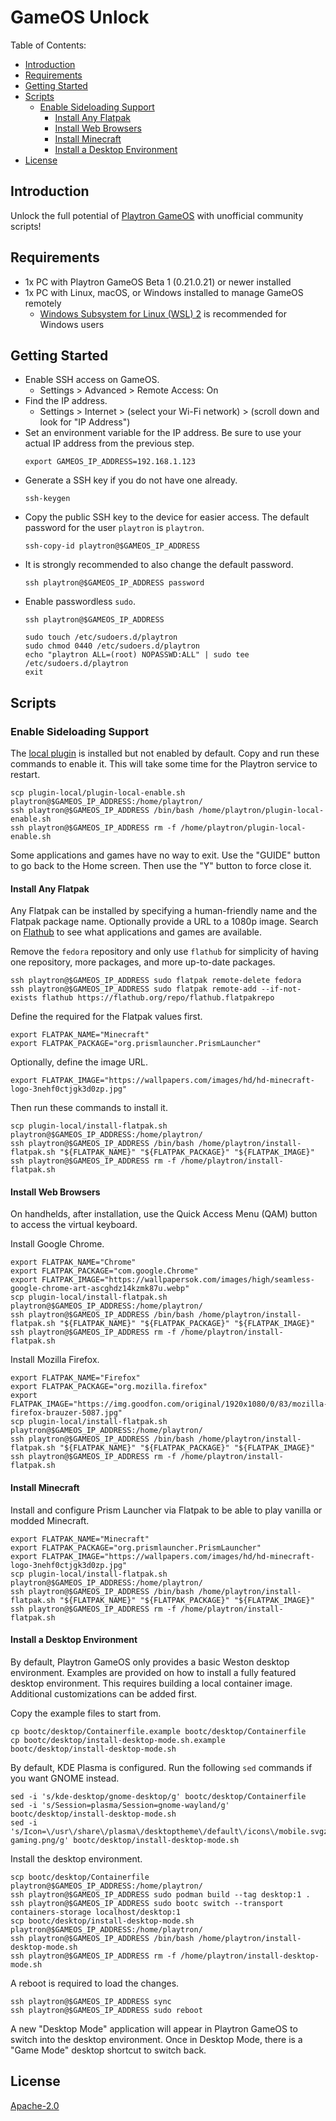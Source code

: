 # GameOS Unlock

Table of Contents:
- [Introduction](#introduction)
- [Requirements](#requirements)
- [Getting Started](#getting-started)
- [Scripts](#scripts)
    - [Enable Sideloading Support](#enable-sideloading-support)
        - [Install Any Flatpak](#install-any-flatpak)
        - [Install Web Browsers](#install-web-browsers)
        - [Install Minecraft](#install-minecraft)
        - [Install a Desktop Environment](#install-a-desktop-environment)
- [License](#license)

## Introduction

Unlock the full potential of [Playtron GameOS](https://github.com/playtron-os/gameos) with unofficial community scripts!

## Requirements

- 1x PC with Playtron GameOS Beta 1 (0.21.0.21) or newer installed
- 1x PC with Linux, macOS, or Windows installed to manage GameOS remotely
    - [Windows Subsystem for Linux (WSL) 2](https://learn.microsoft.com/en-us/windows/wsl/install) is recommended for Windows users

## Getting Started

- Enable SSH access on GameOS.
    - Settings > Advanced > Remote Access: On
- Find the IP address.
    - Settings > Internet > (select your Wi-Fi network) > (scroll down and look for "IP Address")
- Set an environment variable for the IP address. Be sure to use your actual IP address from the previous step.
    ```shell
    export GAMEOS_IP_ADDRESS=192.168.1.123
    ```
- Generate a SSH key if you do not have one already.
    ```shell
    ssh-keygen
    ```
- Copy the public SSH key to the device for easier access. The default password for the user `playtron` is `playtron`.
    ```shell
    ssh-copy-id playtron@$GAMEOS_IP_ADDRESS
    ```
- It is strongly recommended to also change the default password.
    ```shell
    ssh playtron@$GAMEOS_IP_ADDRESS password
    ```
- Enable passwordless `sudo`.
    ```shell
    ssh playtron@$GAMEOS_IP_ADDRESS
    ```
    ```shell
    sudo touch /etc/sudoers.d/playtron
    sudo chmod 0440 /etc/sudoers.d/playtron
    echo "playtron ALL=(root) NOPASSWD:ALL" | sudo tee /etc/sudoers.d/playtron
    exit
    ```

## Scripts

### Enable Sideloading Support

The [local plugin](https://github.com/playtron-os/plugin-local) is installed but not enabled by default. Copy and run these commands to enable it. This will take some time for the Playtron service to restart.

```shell
scp plugin-local/plugin-local-enable.sh playtron@$GAMEOS_IP_ADDRESS:/home/playtron/
ssh playtron@$GAMEOS_IP_ADDRESS /bin/bash /home/playtron/plugin-local-enable.sh
ssh playtron@$GAMEOS_IP_ADDRESS rm -f /home/playtron/plugin-local-enable.sh
```

Some applications and games have no way to exit. Use the "GUIDE" button to go back to the Home screen. Then use the "Y" button to force close it.

#### Install Any Flatpak

Any Flatpak can be installed by specifying a human-friendly name and the Flatpak package name. Optionally provide a URL to a 1080p image. Search on [Flathub](https://flathub.org/) to see what applications and games are available.

Remove the `fedora` repository and only use `flathub` for simplicity of having one repository, more packages, and more up-to-date packages.

```shell
ssh playtron@$GAMEOS_IP_ADDRESS sudo flatpak remote-delete fedora
ssh playtron@$GAMEOS_IP_ADDRESS sudo flatpak remote-add --if-not-exists flathub https://flathub.org/repo/flathub.flatpakrepo
```

Define the required for the Flatpak values first.

```shell
export FLATPAK_NAME="Minecraft"
export FLATPAK_PACKAGE="org.prismlauncher.PrismLauncher"
```

Optionally, define the image URL.

```shell
export FLATPAK_IMAGE="https://wallpapers.com/images/hd/hd-minecraft-logo-3nehf0ctjgk3d0zp.jpg"
```

Then run these commands to install it.

```shell
scp plugin-local/install-flatpak.sh playtron@$GAMEOS_IP_ADDRESS:/home/playtron/
ssh playtron@$GAMEOS_IP_ADDRESS /bin/bash /home/playtron/install-flatpak.sh "${FLATPAK_NAME}" "${FLATPAK_PACKAGE}" "${FLATPAK_IMAGE}"
ssh playtron@$GAMEOS_IP_ADDRESS rm -f /home/playtron/install-flatpak.sh
```

#### Install Web Browsers

On handhelds, after installation, use the Quick Access Menu (QAM) button to access the virtual keyboard.

Install Google Chrome.

```shell
export FLATPAK_NAME="Chrome"
export FLATPAK_PACKAGE="com.google.Chrome"
export FLATPAK_IMAGE="https://wallpapersok.com/images/high/seamless-google-chrome-art-ascghdz14kzmk87u.webp"
scp plugin-local/install-flatpak.sh playtron@$GAMEOS_IP_ADDRESS:/home/playtron/
ssh playtron@$GAMEOS_IP_ADDRESS /bin/bash /home/playtron/install-flatpak.sh "${FLATPAK_NAME}" "${FLATPAK_PACKAGE}" "${FLATPAK_IMAGE}"
ssh playtron@$GAMEOS_IP_ADDRESS rm -f /home/playtron/install-flatpak.sh
```

Install Mozilla Firefox.

```shell
export FLATPAK_NAME="Firefox"
export FLATPAK_PACKAGE="org.mozilla.firefox"
export FLATPAK_IMAGE="https://img.goodfon.com/original/1920x1080/0/83/mozilla-firefox-brauzer-5087.jpg"
scp plugin-local/install-flatpak.sh playtron@$GAMEOS_IP_ADDRESS:/home/playtron/
ssh playtron@$GAMEOS_IP_ADDRESS /bin/bash /home/playtron/install-flatpak.sh "${FLATPAK_NAME}" "${FLATPAK_PACKAGE}" "${FLATPAK_IMAGE}"
ssh playtron@$GAMEOS_IP_ADDRESS rm -f /home/playtron/install-flatpak.sh
```

#### Install Minecraft

Install and configure Prism Launcher via Flatpak to be able to play vanilla or modded Minecraft.

```shell
export FLATPAK_NAME="Minecraft"
export FLATPAK_PACKAGE="org.prismlauncher.PrismLauncher"
export FLATPAK_IMAGE="https://wallpapers.com/images/hd/hd-minecraft-logo-3nehf0ctjgk3d0zp.jpg"
scp plugin-local/install-flatpak.sh playtron@$GAMEOS_IP_ADDRESS:/home/playtron/
ssh playtron@$GAMEOS_IP_ADDRESS /bin/bash /home/playtron/install-flatpak.sh "${FLATPAK_NAME}" "${FLATPAK_PACKAGE}" "${FLATPAK_IMAGE}"
ssh playtron@$GAMEOS_IP_ADDRESS rm -f /home/playtron/install-flatpak.sh
```

#### Install a Desktop Environment

By default, Playtron GameOS only provides a basic Weston desktop environment. Examples are provided on how to install a fully featured desktop environment. This requires building a local container image. Additional customizations can be added first.

Copy the example files to start from.

```shell
cp bootc/desktop/Containerfile.example bootc/desktop/Containerfile
cp bootc/desktop/install-desktop-mode.sh.example bootc/desktop/install-desktop-mode.sh
```

By default, KDE Plasma is configured. Run the following `sed` commands if you want GNOME instead.

```shell
sed -i 's/kde-desktop/gnome-desktop/g' bootc/desktop/Containerfile
sed -i 's/Session=plasma/Session=gnome-wayland/g' bootc/desktop/install-desktop-mode.sh
sed -i 's/Icon=\/usr\/share\/plasma\/desktoptheme\/default\/icons\/mobile.svgz/Icon=\/usr\/share\/icons\/gnome\/32x32\/devices\/input-gaming.png/g' bootc/desktop/install-desktop-mode.sh
```

Install the desktop environment.

```shell
scp bootc/desktop/Containerfile playtron@$GAMEOS_IP_ADDRESS:/home/playtron/
ssh playtron@$GAMEOS_IP_ADDRESS sudo podman build --tag desktop:1 .
ssh playtron@$GAMEOS_IP_ADDRESS sudo bootc switch --transport containers-storage localhost/desktop:1
scp bootc/desktop/install-desktop-mode.sh playtron@$GAMEOS_IP_ADDRESS:/home/playtron/
ssh playtron@$GAMEOS_IP_ADDRESS /bin/bash /home/playtron/install-desktop-mode.sh
ssh playtron@$GAMEOS_IP_ADDRESS rm -f /home/playtron/install-desktop-mode.sh
```

A reboot is required to load the changes.

```shell
ssh playtron@$GAMEOS_IP_ADDRESS sync
ssh playtron@$GAMEOS_IP_ADDRESS sudo reboot
```

A new "Desktop Mode" application will appear in Playtron GameOS to switch into the desktop environment. Once in Desktop Mode, there is a "Game Mode" desktop shortcut to switch back.

## License

[Apache-2.0](LICENSE)

